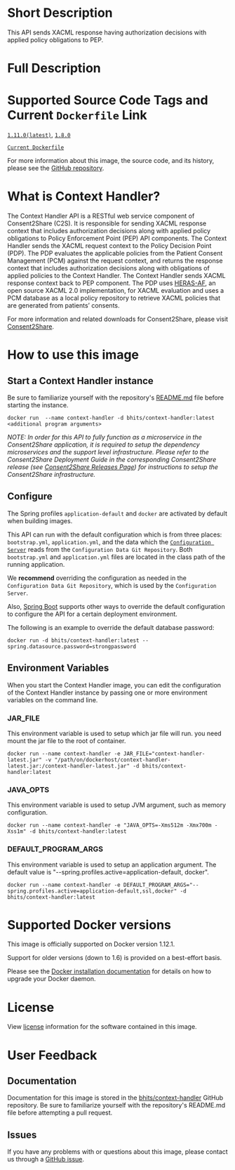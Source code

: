 # Short Description
This API sends XACML response having authorization decisions with applied policy obligations to PEP.

# Full Description

# Supported Source Code Tags and Current `Dockerfile` Link

[`1.11.0(latest)`](https://github.com/bhits/context-handler/releases/tag/1.11.0), [`1.8.0`](https://github.com/bhits/context-handler/releases/tag/1.8.0)

[`Current Dockerfile`](https://github.com/bhits/context-handler/blob/master/context-handler/src/main/docker/Dockerfile)

For more information about this image, the source code, and its history, please see the [GitHub repository](https://github.com/bhits/context-handler).

# What is Context Handler?

The Context Handler API is a RESTful web service component of Consent2Share (C2S). It is responsible for sending XACML response context that includes authorization decisions along with applied policy obligations to Policy Enforcement Point (PEP) API components. The Context Handler sends the XACML request context to the Policy Decision Point (PDP). The PDP evaluates the applicable policies from the Patient Consent Management (PCM) against the request context, and returns the response context that includes authorization decisions along with obligations of applied policies to the Context Handler. The Context Handler sends XACML response context back to PEP component. The PDP uses [HERAS-AF](https://bitbucket.org/herasaf/herasaf-xacml-core/overview), an open source XACML 2.0 implementation, for XACML evaluation and uses a PCM database as a local policy repository to retrieve XACML policies that are generated from patients’ consents.

For more information and related downloads for Consent2Share, please visit [Consent2Share](https://bhits.github.io/consent2share/).
# How to use this image


## Start a Context Handler instance

Be sure to familiarize yourself with the repository's [README.md](https://github.com/bhits/context-handler) file before starting the instance.

`docker run  --name context-handler -d bhits/context-handler:latest <additional program arguments>`

*NOTE: In order for this API to fully function as a microservice in the Consent2Share application, it is required to setup the dependency microservices and the support level infrastructure. Please refer to the Consent2Share Deployment Guide in the corresponding Consent2Share release (see [Consent2Share Releases Page](https://github.com/bhits/consent2share/releases)) for instructions to setup the Consent2Share infrastructure.*


## Configure

The Spring profiles `application-default` and `docker` are activated by default when building images.

This API can run with the default configuration which is from three places: `bootstrap.yml`, `application.yml`, and the data which the [`Configuration Server`](https://github.com/bhits/config-server) reads from the `Configuration Data Git Repository`. Both `bootstrap.yml` and `application.yml` files are located in the class path of the running application.

We **recommend** overriding the configuration as needed in the `Configuration Data Git Repository`, which is used by the `Configuration Server`.

Also, [Spring Boot](https://projects.spring.io/spring-boot/) supports other ways to override the default configuration to configure the API for a certain deployment environment. 

The following is an example to override the default database password:

`docker run -d bhits/context-handler:latest --spring.datasource.password=strongpassword`

## Environment Variables

When you start the Context Handler image, you can edit the configuration of the Context Handler instance by passing one or more environment variables on the command line. 

### JAR_FILE

This environment variable is used to setup which jar file will run. you need mount the jar file to the root of container.

`docker run --name context-handler -e JAR_FILE="context-handler-latest.jar" -v "/path/on/dockerhost/context-handler-latest.jar:/context-handler-latest.jar" -d bhits/context-handler:latest`

### JAVA_OPTS 

This environment variable is used to setup JVM argument, such as memory configuration.

`docker run --name context-handler -e "JAVA_OPTS=-Xms512m -Xmx700m -Xss1m" -d bhits/context-handler:latest`

### DEFAULT_PROGRAM_ARGS 

This environment variable is used to setup an application argument. The default value is "--spring.profiles.active=application-default, docker".

`docker run --name context-handler -e DEFAULT_PROGRAM_ARGS="--spring.profiles.active=application-default,ssl,docker" -d bhits/context-handler:latest`

# Supported Docker versions

This image is officially supported on Docker version 1.12.1.

Support for older versions (down to 1.6) is provided on a best-effort basis.

Please see the [Docker installation documentation](https://docs.docker.com/engine/installation/) for details on how to upgrade your Docker daemon.

# License

View [license](https://github.com/bhits/context-handler/blob/master/LICENSE) information for the software contained in this image.

# User Feedback

## Documentation 

Documentation for this image is stored in the [bhits/context-handler](https://github.com/bhits/context-handler) GitHub repository. Be sure to familiarize yourself with the repository's README.md file before attempting a pull request.

## Issues

If you have any problems with or questions about this image, please contact us through a [GitHub issue](https://github.com/bhits/context-handler/issues).